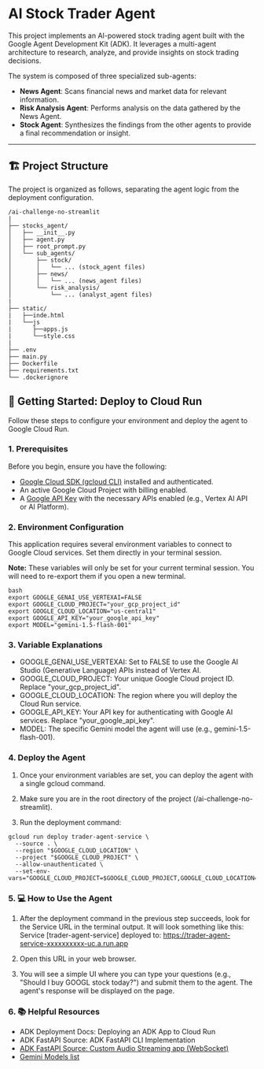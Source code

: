 # AI Stock Trader Agent

This project implements an AI-powered stock trading agent built with the Google Agent Development Kit (ADK). It leverages a multi-agent architecture to research, analyze, and provide insights on stock trading decisions.

The system is composed of three specialized sub-agents:
*   **News Agent**: Scans financial news and market data for relevant information.
*   **Risk Analysis Agent**: Performs analysis on the data gathered by the News Agent.
*   **Stock Agent**: Synthesizes the findings from the other agents to provide a final recommendation or insight.

---

## 🏗️ Project Structure

The project is organized as follows, separating the agent logic from the deployment configuration.

```
/ai-challenge-no-streamlit
|
├── stocks_agent/
│   ├── __init__.py
│   ├── agent.py
│   ├── root_prompt.py
│   └── sub_agents/
│       ├── stock/
│       │   └── ... (stock_agent files)
│       ├── news/
│       │   └── ... (news_agent files)
│       └── risk_analysis/
│           └── ... (analyst_agent files)
|
├── static/
|   ├──inde.html 
|   └──js
|      ├──apps.js
|      └──style.css
|
├── .env                  
├── main.py               
├── Dockerfile           
├── requirements.txt    
└── .dockerignore        
```


## 🚀 Getting Started: Deploy to Cloud Run

Follow these steps to configure your environment and deploy the agent to Google Cloud Run.

### 1. Prerequisites

Before you begin, ensure you have the following:
*   [Google Cloud SDK (gcloud CLI)](https://cloud.google.com/sdk/docs/install) installed and authenticated.
*   An active Google Cloud Project with billing enabled.
*   A [Google API Key](https://developers.google.com/maps/documentation/javascript/get-api-key) with the necessary APIs enabled (e.g., Vertex AI API or AI Platform).

### 2. Environment Configuration

This application requires several environment variables to connect to Google Cloud services. Set them directly in your terminal session.

**Note:** These variables will only be set for your current terminal session. You will need to re-export them if you open a new terminal.

```
bash
export GOOGLE_GENAI_USE_VERTEXAI=FALSE
export GOOGLE_CLOUD_PROJECT="your_gcp_project_id"
export GOOGLE_CLOUD_LOCATION="us-central1"
export GOOGLE_API_KEY="your_google_api_key"
export MODEL="gemini-1.5-flash-001"
```

### 3. Variable Explanations

- GOOGLE_GENAI_USE_VERTEXAI: Set to FALSE to use the Google AI Studio (Generative Language) APIs instead of Vertex AI.
- GOOGLE_CLOUD_PROJECT: Your unique Google Cloud project ID. Replace "your_gcp_project_id".
- GOOGLE_CLOUD_LOCATION: The region where you will deploy the Cloud Run service.
- GOOGLE_API_KEY: Your API key for authenticating with Google AI services. Replace "your_google_api_key".
- MODEL: The specific Gemini model the agent will use (e.g., gemini-1.5-flash-001).

### 4. Deploy the Agent

1. Once your environment variables are set, you can deploy the agent with a single gcloud command.

2. Make sure you are in the root directory of the project (/ai-challenge-no-streamlit).

3. Run the deployment command:

```
gcloud run deploy trader-agent-service \
  --source . \
  --region "$GOOGLE_CLOUD_LOCATION" \
  --project "$GOOGLE_CLOUD_PROJECT" \
  --allow-unauthenticated \
  --set-env-vars="GOOGLE_CLOUD_PROJECT=$GOOGLE_CLOUD_PROJECT,GOOGLE_CLOUD_LOCATION=$GOOGLE_CLOUD_LOCATION,GOOGLE_GENAI_USE_VERTEXAI=$GOOGLE_GENAI_USE_VERTEXAI,MODEL=$MODEL,GOOGLE_API_KEY=$GOOGLE_API_KEY"
```

### 5. 💻 How to Use the Agent

1. After the deployment command in the previous step succeeds, look for the Service URL in the terminal output. It will look something like this: Service [trader-agent-service] deployed to: https://trader-agent-service-xxxxxxxxxx-uc.a.run.app

2. Open this URL in your web browser.

3. You will see a simple UI where you can type your questions (e.g., "Should I buy GOOGL stock today?") and submit them to the agent. The agent's response will be displayed on the page.

### 6. 📚 Helpful Resources

- ADK Deployment Docs: Deploying an ADK App to Cloud Run
- ADK FastAPI Source: ADK FastAPI CLI Implementation
- [ADK FastAPI Source: Custom Audio Streaming app (WebSocket)](https://google.github.io/adk-docs/streaming/custom-streaming-ws/)
- [Gemini Models list](https://ai.google.dev/gemini-api/docs/models#live-api)